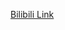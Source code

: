 [Bilibili Link](https://www.bilibili.com/video/BV1hC4y1f7BF/?spm_id_from=333.337.search-card.all.click&vd_source=c801aa3fac0e6e97b0df71f74a8b25bd)